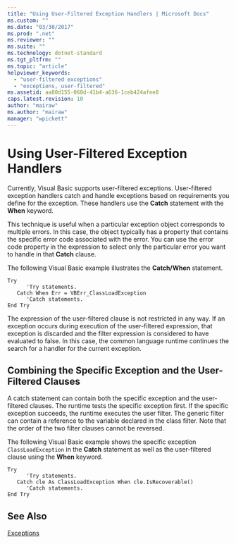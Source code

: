 ```yaml
---
title: "Using User-Filtered Exception Handlers | Microsoft Docs"
ms.custom: ""
ms.date: "03/30/2017"
ms.prod: ".net"
ms.reviewer: ""
ms.suite: ""
ms.technology: dotnet-standard
ms.tgt_pltfrm: ""
ms.topic: "article"
helpviewer_keywords: 
  - "user-filtered exceptions"
  - "exceptions, user-filtered"
ms.assetid: aa80d155-060d-41b4-a636-1ceb424afee8
caps.latest.revision: 10
author: "mairaw"
ms.author: "mairaw"
manager: "wpickett"
---
```

# Using User-Filtered Exception Handlers
Currently, Visual Basic supports user-filtered exceptions. User-filtered exception handlers catch and handle exceptions based on requirements you define for the exception. These handlers use the **Catch** statement with the **When** keyword.  
  
 This technique is useful when a particular exception object corresponds to multiple errors. In this case, the object typically has a property that contains the specific error code associated with the error. You can use the error code property in the expression to select only the particular error you want to handle in that **Catch** clause.  
  
 The following Visual Basic example illustrates the **Catch/When** statement.  
  
```  
Try  
      'Try statements.  
   Catch When Err = VBErr_ClassLoadException  
      'Catch statements.  
End Try  
```  
  
 The expression of the user-filtered clause is not restricted in any way. If an exception occurs during execution of the user-filtered expression, that exception is discarded and the filter expression is considered to have evaluated to false. In this case, the common language runtime continues the search for a handler for the current exception.  
  
## Combining the Specific Exception and the User-Filtered Clauses  
 A catch statement can contain both the specific exception and the user-filtered clauses. The runtime tests the specific exception first. If the specific exception succeeds, the runtime executes the user filter. The generic filter can contain a reference to the variable declared in the class filter. Note that the order of the two filter clauses cannot be reversed.  
  
 The following Visual Basic example shows the specific exception `ClassLoadException` in the **Catch** statement as well as the user-filtered clause using the **When** keyword.  
  
```  
Try  
      'Try statements.  
   Catch cle As ClassLoadException When cle.IsRecoverable()  
      'Catch statements.  
End Try  
```  

## See Also
[Exceptions](index.md)